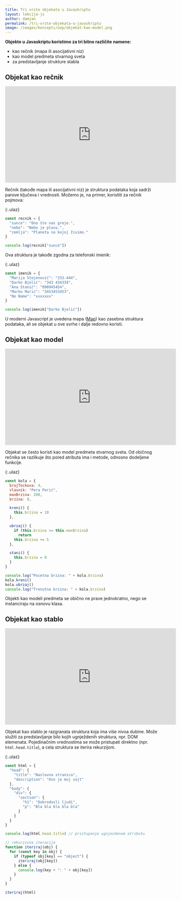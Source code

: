 ```yaml
---
title: Tri vrste objekata u Javaskriptu
layout: lekcija-js
author: damjan
permalink: /tri-vrste-objekata-u-javaskriptu
image: /images/koncepti/oop/objekat-kao-model.png
---
```


**Objekte u Javaskriptu koristimo za tri bitno različite namene:**

- kao rečnik (mapa ili asocijativni niz)
- kao model predmeta stvarnog sveta
- za predstavljanje strukture stabla

## Objekat kao rečnik

<iframe width="560" height="315" src="https://www.youtube.com/embed/ZJ5__rBMkso" frameborder="0" gesture="media" allow="encrypted-media" allowfullscreen></iframe>

Rečnik (takođe mapa ili asocijativni niz) je struktura podataka koja sadrži parove ključeva i vrednosti. Možemo je, na primer, koristiti za rečnik pojmova:

{:.ulaz}
```js
const recnik = {
  "sunce": "Ono što nas greje.",
  "nebo": "Nebo je plavo.",
  "zemlja": "Planeta na kojoj živimo."
}

console.log(recnik["sunce"])
```

Ova struktura je takođe zgodna za telefonski imenik:

{:.ulaz}
```js
const imenik = {
  "Marija Stojonović": "333-444",
  "Darko Bjelić": "343 434334",
  "Ana Stanić": "090945454",
  "Marko Marić": "3453453453",
  "No Name": "xxxxxxx"
}

console.log(imenik["Darko Bjelić"])
```

U moderni Javascript je uvedena mapa ([Map](https://developer.mozilla.org/en-US/docs/Web/JavaScript/Reference/Global_Objects/Map)) kao zasebna struktura podataka, ali se objekat u ove svrhe i dalje redovno koristi.

## Objekat kao model

<iframe width="560" height="315" src="https://www.youtube.com/embed/wEVoMn_sX_U" frameborder="0" gesture="media" allow="encrypted-media" allowfullscreen></iframe>

Objekat se često koristi kao model predmeta stvarnog sveta. Od običnog rečnika se razlikuje što pored atributa ima i metode, odnosno dodeljene funkcije.

{:.ulaz}
```js
const kola = {
  brojTockova: 4,
  vlasnik: "Pera Perić",
  maxBrzina: 200,
  brzina: 0,

  kreni() {
    this.brzina = 10
  },

  ubrzaj() {
    if (this.brzina >= this.maxBrzina)
      return
    this.brzina += 5
  },

  stani() {
    this.brzina = 0
  }
}

console.log("Pocetna brzina: " + kola.brzina)
kola.kreni()
kola.ubrzaj()
console.log("Trenutna brzina: " + kola.brzina)
```

Objekti kao modeli predmeta se obično ne prave jednokratno, nego se instanciraju na osnovu klasa.

## Objekat kao stablo

<iframe width="560" height="315" src="https://www.youtube.com/embed/ppODhkAAQ3A" frameborder="0" gesture="media" allow="encrypted-media" allowfullscreen></iframe>

Objekat kao stablo je razgranata struktura koja ima više nivoa dubine. Može služiti za predstavljanje bilo kojih ugnježdenih struktura, npr. DOM elemenata. Pojedinačnim vrednostima se može pristupati direktno (npr. `html.head.title`), a cela struktura se iterira rekurzijom.

{:.ulaz}
```js
const html = {
  "head": {
    "title": "Naslovna stranica",
    "description": "Ovo je moj sajt"
  },
  "body": {
    "div": {
      "section": {
        "h1": "Dobrodosli ljudi",
        "p": "Bla bla bla bla bla"
      }
    }
  }
}

console.log(html.head.title) // pristupanje ugnjezdenom atributu

// rekurzivna iteracija
function iteriraj(obj) {
  for (const key in obj) {
    if (typeof obj[key] == "object") {
      iteriraj(obj[key])
    } else {
      console.log(key + ": " + obj[key])
    }
  }
}

iteriraj(html)
```
